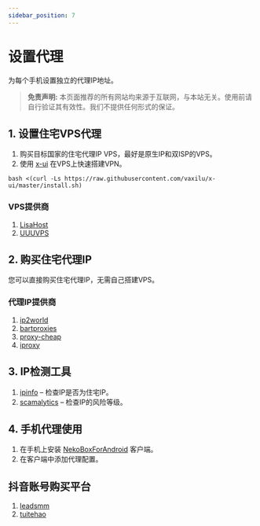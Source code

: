```yaml
---
sidebar_position: 7
---
```

# 设置代理

为每个手机设置独立的代理IP地址。

> **免责声明:** 本页面推荐的所有网站均来源于互联网，与本站无关。使用前请自行验证其有效性。我们不提供任何形式的保证。

## 1. 设置住宅VPS代理

1. 购买目标国家的住宅代理IP VPS，最好是原生IP和双ISP的VPS。
2. 使用 [x-ui](https://github.com/vaxilu/x-ui) 在VPS上快速搭建VPN。

```shell
bash <(curl -Ls https://raw.githubusercontent.com/vaxilu/x-ui/master/install.sh)
```

### VPS提供商

1. [LisaHost](https://lisahost.com/aff.php?aff=1886)
2. [UUUVPS](https://uuuvps.hk/aff.php?aff=189)

## 2. 购买住宅代理IP

您可以直接购买住宅代理IP，无需自己搭建VPS。

### 代理IP提供商

1. [ip2world](https://www.ip2world.com/?ref=42CEY5RUTT)
2. [bartproxies](https://bartproxies.com/login?referral=nai50tep)
3. [proxy-cheap](https://app.proxy-cheap.com/r/jY5Tfd)
4. [iproxy](https://iproxy.online/invite/friend/8O2RSxPc4J)

## 3. IP检测工具

1. [ipinfo](https://ipinfo.io) – 检查IP是否为住宅IP。
2. [scamalytics](https://scamalytics.com/ip) – 检查IP的风险等级。

## 4. 手机代理使用

1. 在手机上安装 [NekoBoxForAndroid](https://github.com/MatsuriDayo/NekoBoxForAndroid) 客户端。
2. 在客户端中添加代理配置。

## 抖音账号购买平台

1. [leadsmm](https://leadsmm.com/ref/xgene)
2. [tuitehao](https://www.tuitehao.cc)
